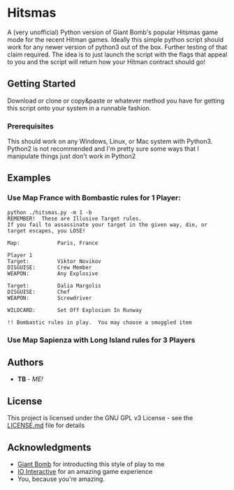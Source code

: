 # Hitsmas

A (very unofficial) Python version of Giant Bomb's popular Hitsmas game mode for the recent Hitman games.  Ideally this simple python script should work for any newer version of python3 out of the box.  Further testing of that claim required.  The idea is to just launch the script with the flags that appeal to you and the script will return how your Hitman contract should go!


## Getting Started

Download or clone or copy&paste or whatever method you have for getting this script onto your system in a runnable fashion.

### Prerequisites

This should work on any Windows, Linux, or Mac system with Python3.  Python2 is not recommended and I'm pretty sure some ways that I manipulate things just don't work in Python2

## Examples

### Use Map France with Bombastic rules for 1 Player:

```
python ./hitsmas.py -m 1 -b
REMEMBER!  These are Illusive Target rules.
If you fail to assassinate your target in the given way, die, or target escapes, you LOSE!

Map:            Paris, France

Player 1
Target:         Viktor Novikov
DISGUISE:       Crew Member
WEAPON:         Any Explosive

Target:         Dalia Margolis
DISGUISE:       Chef
WEAPON:         Screwdriver

WILDCARD:       Set Off Explosion In Runway

!! Bombastic rules in play.  You may choose a smuggled item
```
### Use Map Sapienza with Long Island rules for 3 Players

## Authors

* **TB** - *ME!*

## License

This project is licensed under the GNU GPL v3 License - see the [LICENSE.md](LICENSE.md) file for details

## Acknowledgments

* [Giant Bomb](https://giantbomb.com) for introducting this style of play to me
* [IO Interactive](https://www.ioi.dk/) for an amazing game experience
* You, because you're amazing.

